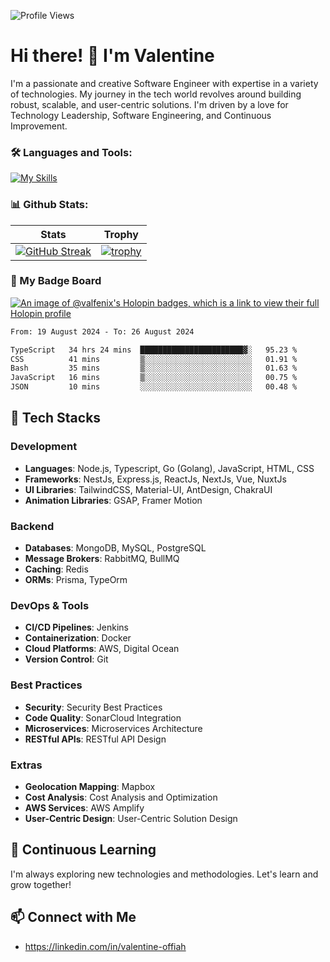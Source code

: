 
    
![Profile Views](https://komarev.com/ghpvc/?username=valfenix&color=blue)

# Hi there! 👋 I'm Valentine 
I'm a passionate and creative Software Engineer with expertise in a variety of technologies. My journey in the tech world revolves around building robust, scalable, and user-centric solutions. I'm driven by a love for Technology Leadership, Software Engineering, and Continuous Improvement.

### 🛠 Languages and Tools:

[![My Skills](https://skillicons.dev/icons?i=nodejs,js,nestjs,nextjs,react,vuejs,nuxtjs,express,tailwind,styledcomponents,materialui,mongodb,sequelize,mysql,postgres,pinia,redux,vite,html,css,pug,aws,prisma,bitbucket,bootstrap,emotion,git,gitlab,go,heroku,jest,netlify,nginx,npm,postman,rabbitmq,redis,supabase,svg,github,ts,ubuntu,vercel,vscode,yarn,powershell&perline=15)](https://skillicons.dev)


### 📊 Github Stats:

| Stats            | Trophy               |
|-----------------------|-------------------|
| [![GitHub Streak](https://streak-stats.demolab.com?user=valfenix&theme=great-gatsby&hide_border=true&border_radius=9.9)](https://git.io/streak-stats) | [![trophy](https://github-profile-trophy.vercel.app/?username=valfenix&theme=darkhub&column=7)](https://github.com/ryo-ma/github-profile-trophy) |

### 🥇 My Badge Board
[![An image of @valfenix's Holopin badges, which is a link to view their full Holopin profile](https://holopin.me/valfenix)](https://holopin.io/@valfenix)

<!--START_SECTION:waka-->

```txt
From: 19 August 2024 - To: 26 August 2024

TypeScript   34 hrs 24 mins  ███████████████████████▓░   95.23 %
CSS          41 mins         ▒░░░░░░░░░░░░░░░░░░░░░░░░   01.91 %
Bash         35 mins         ▒░░░░░░░░░░░░░░░░░░░░░░░░   01.63 %
JavaScript   16 mins         ▒░░░░░░░░░░░░░░░░░░░░░░░░   00.75 %
JSON         10 mins         ░░░░░░░░░░░░░░░░░░░░░░░░░   00.48 %
```

<!--END_SECTION:waka-->



## 🚀 Tech Stacks

### Development
- **Languages**: Node.js, Typescript, Go (Golang), JavaScript, HTML, CSS
- **Frameworks**: NestJs, Express.js, ReactJs, NextJs, Vue, NuxtJs
- **UI Libraries**: TailwindCSS, Material-UI, AntDesign, ChakraUI
- **Animation Libraries**: GSAP, Framer Motion

### Backend
- **Databases**: MongoDB, MySQL, PostgreSQL
- **Message Brokers**: RabbitMQ, BullMQ
- **Caching**: Redis
- **ORMs**: Prisma, TypeOrm

### DevOps & Tools
- **CI/CD Pipelines**: Jenkins
- **Containerization**: Docker
- **Cloud Platforms**: AWS, Digital Ocean
- **Version Control**: Git

### Best Practices
- **Security**: Security Best Practices
- **Code Quality**: SonarCloud Integration
- **Microservices**: Microservices Architecture
- **RESTful APIs**: RESTful API Design

### Extras
- **Geolocation Mapping**: Mapbox
- **Cost Analysis**: Cost Analysis and Optimization
- **AWS Services**: AWS Amplify
- **User-Centric Design**: User-Centric Solution Design

## 🌱 Continuous Learning
I'm always exploring new technologies and methodologies. Let's learn and grow together!

## 📫 Connect with Me
- https://linkedin.com/in/valentine-offiah
